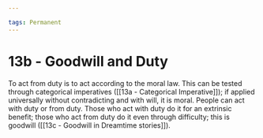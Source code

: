 ```yaml
---

tags: Permanent 
---
```


# 13b - Goodwill and Duty

To act from duty is to act according to the moral law. This can be tested through categorical imperatives ([[13a - Categorical Imperative]]); if applied universally without contradicting and with will, it is moral. People can act with duty or from duty. Those who act with duty do it for an extrinsic benefit; those who act from duty do it even through difficulty; this is goodwill ([[13c - Goodwill in Dreamtime stories]]).